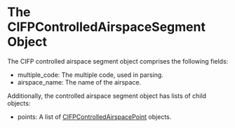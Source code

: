 # The CIFPControlledAirspaceSegment Object

The CIFP controlled airspace segment object comprises the following fields:

- multiple_code: The multiple code, used in parsing.
- airspace_name: The name of the airspace.

Additionally, the controlled airspace segment object has lists of child objects:

- points: A list of [CIFPControlledAirspacePoint](./CIFPControlledAirspacePoint.md) objects.
